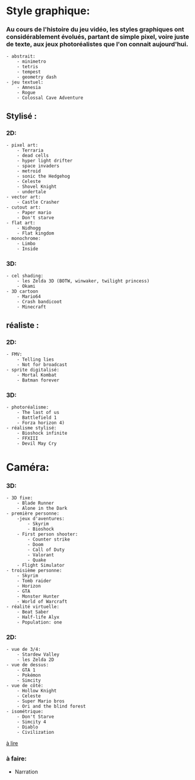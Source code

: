 # Style graphique:

### Au cours de l'histoire du jeu vidéo, les styles graphiques ont considérablement évolués, partant de simple pixel, voire juste de texte, aux jeux photoréalistes que l'on connait aujourd'hui.

    - abstrait:
        - minimetro
        - tetris
        - tempest
        - geometry dash
    - jeu textuel:
        - Amnesia
        - Rogue
        - Colossal Cave Adventure

## Stylisé :

### 2D:

    - pixel art:
        - Terraria
        - dead cells
        - hyper light drifter
        - space invaders
        - metroid
        - sonic the Hedgehog
        - Celeste
        - Shovel Knight
        - undertale
    - vector art:
        - Castle Crasher
    - cutout art:
        - Paper mario
        - Don't starve
    - flat art:
        - Nidhogg
        - Flat kingdom
    - monochrome:
        - Limbo
        - Inside

### 3D:

    - cel shading:
        - les Zelda 3D (BOTW, winwaker, twilight princess)
        - Okami
    - 3D cartoon
        - Mario64
        - Crash bandicoot
        - Minecraft

## réaliste :

### 2D:

    - FMV:
        - Telling lies
        - Not for broadcast
    - sprite digitalisé:
        - Mortal Kombat
        - Batman forever

### 3D:

    - photoréalisme:
        - The last of us
        - Battlefield 1
        - Forza horizon 4)
    - réalisme stylisé:
        - Bioshock infinite
        - FFXIII
        - Devil May Cry

# Caméra:

### 3D:

    - 3D fixe:
        - Blade Runner
        - Alone in the Dark
    - première personne:
        -jeux d'aventures:
            - Skyrim
            - Bioshock
        - First person shooter:
            - Counter strike
            - Doom
            - Call of Duty
            - Valorant
            - Quake
        - Flight Simulator
    - troisième personne:
        - Skyrim
        - Tomb raider
        - Horizon
        - GTA
        - Monster Hunter
        - World of Warcraft
    - réalité virtuelle:
        - Beat Saber
        - Half-life Alyx
        - Population: one

### 2D:

    - vue de 3/4:
        - Stardew Valley
        - les Zelda 2D
    - vue de dessus:
        - GTA 1
        - Pokémon
        - Simcity
    - vue de côté:
        - Hollow Knight
        - Celeste
        - Super Mario bros
        - Ori and the blind forest
    - isométrique:
        - Don't Starve
        - Simcity 4
        - Diablo
        - Civilization

[à lire](https://core.ac.uk/download/pdf/93082889.pdf)

### à faire:

- Narration
